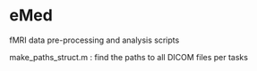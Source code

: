 # eMed

fMRI data pre-processing and analysis scripts

make_paths_struct.m : find the paths to all DICOM files per tasks
